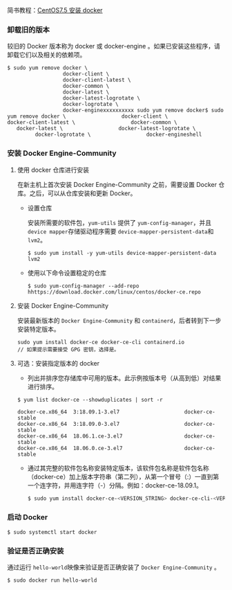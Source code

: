 简书教程：[CentOS7.5 安装 docker](https://www.jianshu.com/p/3771b155283b)

### 卸载旧的版本

较旧的 Docker 版本称为 docker 或 docker-engine 。如果已安装这些程序，请卸载它们以及相关的依赖项。

```shell
$ sudo yum remove docker \
                  docker-client \
                  docker-client-latest \
                  docker-common \
                  docker-latest \
                  docker-latest-logrotate \
                  docker-logrotate \
                  docker-enginexxxxxxxxxx sudo yum remove docker$ sudo yum remove docker \                  docker-client \                  docker-client-latest \                  docker-common \                  docker-latest \                  docker-latest-logrotate \                  docker-logrotate \                  docker-engineshell
```

### 安装 Docker Engine-Community

1. 使用 docker 仓库进行安装

   在新主机上首次安装 Docker Engine-Community 之前，需要设置 Docker 仓库。之后，可以从仓库安装和更新 Docker。

   - 设置仓库

     安装所需要的软件包，`yum-utils` 提供了 `yum-config-manager`，并且 `device mapper`存储驱动程序需要 `device-mapper-persistent-data`和 `lvm2`。

     ```shell
     $ sudo yum install -y yum-utils device-mapper-persistent-data lvm2
     ```

   - 使用以下命令设置稳定的仓库

     ```shell
     $ sudo yum-config-manager --add-repo hhttps://download.docker.com/linux/centos/docker-ce.repo
     ```

2. 安装 Docker Engine-Community

   安装最新版本的 `Docker Engine-Community` 和 `containerd`，后者转到下一步安装特定版本。

   ```shell
   sudo yum install docker-ce docker-ce-cli containerd.io
   // 如果提示需要接受 GPG 密钥，选择是。
   ```

3. 可选：安装指定版本的 docker

   - 列出并排序您存储库中可用的版本。此示例按版本号（从高到低）对结果进行排序。

   ```shell
   $ yum list docker-ce --showduplicates | sort -r

   docker-ce.x86_64  3:18.09.1-3.el7                     docker-ce-stable
   docker-ce.x86_64  3:18.09.0-3.el7                     docker-ce-stable
   docker-ce.x86_64  18.06.1.ce-3.el7                    docker-ce-stable
   docker-ce.x86_64  18.06.0.ce-3.el7                    docker-ce-stable
   ```

   - 通过其完整的软件包名称安装特定版本，该软件包名称是软件包名称（docker-ce）加上版本字符串（第二列），从第一个冒号（:）一直到第一个连字符，并用连字符（-）分隔。例如：docker-ce-18.09.1。

     ```bash
     $ sudo yum install docker-ce-<VERSION_STRING> docker-ce-cli-<VERSION_STRING> containerd.io
     ```

### 启动 Docker

```shell
$ sudo systemctl start docker
```

### 验证是否正确安装

通过运行 `hello-world`映像来验证是否正确安装了 `Docker Engine-Community` 。

```shell
$ sudo docker run hello-world
```
